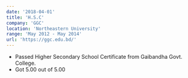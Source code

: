 ```yaml
---
date: '2018-04-01'
title: 'H.S.C'
company: 'GGC'
location: 'Northeastern University'
range: 'May 2012 - May 2014'
url: 'https://ggc.edu.bd/'
---
```


- Passed Higher Secondary School Certificate from Gaibandha Govt. College.
- Got 5.00 out of 5.00
